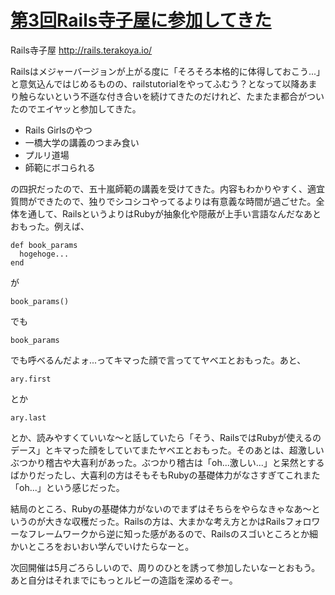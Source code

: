 # [第3回Rails寺子屋に参加してきた](/2014/01/18/went-rails-terakoya-3.html)

Rails寺子屋 http://rails.terakoya.io/

Railsはメジャーバージョンが上がる度に「そろそろ本格的に体得しておこう...」と意気込んではじめるものの、railstutorialをやってふむう？となって以降あまり触らないという不遜な付き合いを続けてきたのだけれど、たまたま都合がついたのでエイヤッと参加してきた。

* Rails Girlsのやつ
* 一橋大学の講義のつまみ食い
* プルリ道場
* 師範にボコられる

の四択だったので、五十嵐師範の講義を受けてきた。内容もわかりやすく、適宜質問ができたので、独りでシコシコやってるよりは有意義な時間が過ごせた。全体を通して、RailsというよりはRubyが抽象化や隠蔽が上手い言語なんだなあとおもった。例えば、

```
def book_params
  hogehoge...
end
```

が

```
book_params()
```

でも

```
book_params
```

でも呼べるんだよォ...ってキマった顔で言っててヤベエとおもった。あと、

```
ary.first
```

とか

```
ary.last
```

とか、読みやすくていいな〜と話していたら「そう、RailsではRubyが使えるのデース」とキマった顔をしていてまたヤベエとおもった。そのあとは、超激しいぶつかり稽古や大喜利があった。ぶつかり稽古は「oh...激しい...」と呆然とするばかりだったし、大喜利の方はそもそもRubyの基礎体力がなさすぎてこれまた「oh...」という感じだった。

結局のところ、Rubyの基礎体力がないのでまずはそちらをやらなきゃなあ〜というのが大きな収穫だった。Railsの方は、大まかな考え方とかはRailsフォロワーなフレームワークから逆に知った感があるので、Railsのスゴいところとか細かいところをおいおい学んでいけたらなーと。

次回開催は5月ごろらしいので、周りのひとを誘って参加したいなーとおもう。あと自分はそれまでにもっとルビーの造詣を深めるぞー。
